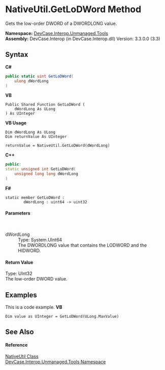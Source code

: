 # NativeUtil.GetLoDWord Method 
 

Gets the low-order DWORD of a DWORDLONG value.

**Namespace:**&nbsp;<a href="N_DevCase_Interop_Unmanaged_Tools">DevCase.Interop.Unmanaged.Tools</a><br />**Assembly:**&nbsp;DevCase.Interop (in DevCase.Interop.dll) Version: 3.3.0.0 (3.3)

## Syntax

**C#**<br />
``` C#
public static uint GetLoDWord(
	ulong dWordLong
)
```

**VB**<br />
``` VB
Public Shared Function GetLoDWord ( 
	dWordLong As ULong
) As UInteger
```

**VB Usage**<br />
``` VB Usage
Dim dWordLong As ULong
Dim returnValue As UInteger

returnValue = NativeUtil.GetLoDWord(dWordLong)
```

**C++**<br />
``` C++
public:
static unsigned int GetLoDWord(
	unsigned long long dWordLong
)
```

**F#**<br />
``` F#
static member GetLoDWord : 
        dWordLong : uint64 -> uint32 

```


#### Parameters
&nbsp;<dl><dt>dWordLong</dt><dd>Type: System.UInt64<br />The DWORDLONG value that contains the LODWORD and the HIDWORD.</dd></dl>

#### Return Value
Type: UInt32<br />The low-order DWORD value.

## Examples
This is a code example. 
**VB**<br />
``` VB
Dim value as UInteger = GetLoDWord(ULong.MaxValue)
```


## See Also


#### Reference
<a href="T_DevCase_Interop_Unmanaged_Tools_NativeUtil">NativeUtil Class</a><br /><a href="N_DevCase_Interop_Unmanaged_Tools">DevCase.Interop.Unmanaged.Tools Namespace</a><br />